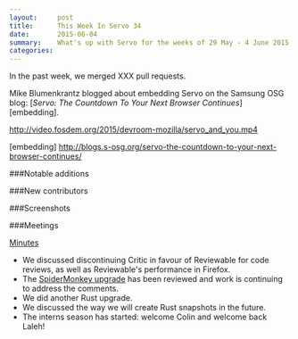 ```yaml
---
layout:     post
title:      This Week In Servo 34
date:       2015-06-04
summary:    What's up with Servo for the weeks of 29 May - 4 June 2015
categories:
---
```


In the past week, we merged XXX pull requests.

Mike Blumenkrantz blogged about embedding Servo on the Samsung OSG blog:
[*Servo: The Countdown To Your Next Browser Continues*][embedding].

http://video.fosdem.org/2015/devroom-mozilla/servo_and_you.mp4

[embedding] http://blogs.s-osg.org/servo-the-countdown-to-your-next-browser-continues/

###Notable additions

###New contributors

###Screenshots

###Meetings

[Minutes](https://github.com/servo/servo/wiki/Meeting-2015-06-01)

 - We discussed discontinuing Critic in favour of Reviewable for code reviews, as well as Reviewable's performance in Firefox.
 - The [SpiderMonkey upgrade](https://github.com/servo/servo/pull/6150) has been reviewed and work is continuing to address the comments.
 - We did another Rust upgrade.
 - We discussed the way we will create Rust snapshots in the future.
 - The interns season has started: welcome Colin and welcome back Laleh!
